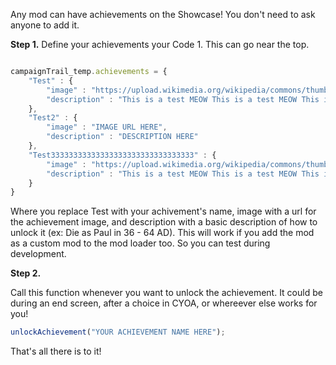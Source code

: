 Any mod can have achievements on the Showcase! You don't need to ask anyone to add it.

**Step 1.** Define your achievements your Code 1. This can go near the top.

```javascript

campaignTrail_temp.achievements = {
    "Test" : {
        "image" : "https://upload.wikimedia.org/wikipedia/commons/thumb/c/cd/Stray_kitten_Rambo002.jpg/1200px-Stray_kitten_Rambo002.jpg",
        "description" : "This is a test MEOW This is a test MEOW This is a test MEOW"
    },
    "Test2" : {
        "image" : "IMAGE URL HERE",
        "description" : "DESCRIPTION HERE"
    },
    "Test33333333333333333333333333333333" : {
        "image" : "https://upload.wikimedia.org/wikipedia/commons/thumb/c/cd/Stray_kitten_Rambo002.jpg/1200px-Stray_kitten_Rambo002.jpg",
        "description" : "This is a test MEOW This is a test MEOW This is a test MEOW This is a test MEOW This is a test MEOW This is a test MEOW This is a test MEOW This is a test MEOW This is a test MEOW"
    }
}
```

Where you replace Test with your achivement's name, image with a url for the achievement image, and description with a basic description of how to unlock it (ex: Die as Paul in 36 - 64 AD). This will work if you add the mod as a custom mod to the mod loader too. So you can test during development.

**Step 2.**

Call this function whenever you want to unlock the achievement. It could be during an end screen, after a choice in CYOA, or whereever else works for you!

```javascript
unlockAchievement("YOUR ACHIEVEMENT NAME HERE");
```

That's all there is to it!